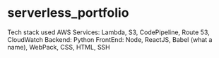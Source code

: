 # serverless_portfolio

Tech stack used
AWS Services: Lambda, S3, CodePipeline, Route 53, CloudWatch
Backend: Python
FrontEnd: Node, ReactJS, Babel (what a name), WebPack, CSS, HTML, 
SSH
